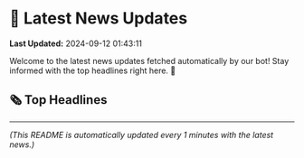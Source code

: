 # 📰 Latest News Updates
**Last Updated:** 2024-09-12 01:43:11

Welcome to the latest news updates fetched automatically by our bot! Stay informed with the top headlines right here. 🚀

## 🗞️ Top Headlines

---
*(This README is automatically updated every 1 minutes with the latest news.)*
